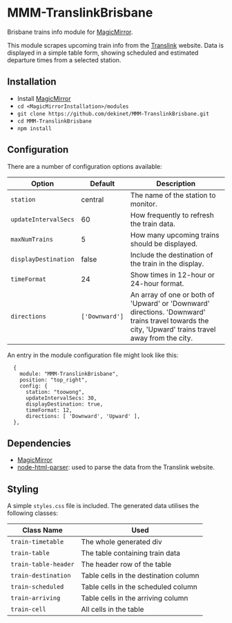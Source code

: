 # MMM-TranslinkBrisbane
Brisbane trains info module for [MagicMirror](https://github.com/MichMich/MagicMirror).

This module scrapes upcoming train info from the [Translink](https://translink.com.au) website. Data is displayed in a simple table form, showing scheduled and estimated departure times from a selected station.

## Installation
* Install [MagicMirror](https://docs.magicmirror.builders/)
* `cd <MagicMirrorInstallation>/modules`
* `git clone https://github.com/dekinet/MMM-TranslinkBrisbane.git`
* `cd MMM-TranslinkBrisbane`
* `npm install`

## Configuration
There are a number of configuration options available:

| Option               | Default          | Description  |
| ---------------------|------------------| -------------|
| `station`            | central          | The name of the station to monitor. |
| `updateIntervalSecs` | 60               | How frequently to refresh the train data. |
| `maxNumTrains`       | 5                | How many upcoming trains should be displayed. |
| `displayDestination` | false            | Include the destination of the train in the display. |
| `timeFormat`         | 24               | Show times in 12-hour or 24-hour format. |
| `directions`         | `['Downward']` | An array of one or both of 'Upward' or 'Downward' directions. 'Downward' trains travel towards the city, 'Upward' trains travel away from the city. |

An entry in the module configuration file might look like this:
```
  {
    module: "MMM-TranslinkBrisbane",
    position: "top_right",
    config: {
      station: "toowong",
      updateIntervalSecs: 30,
      displayDestination: true,
      timeFormat: 12,
      directions: [ 'Downward', 'Upward' ],
  },
```


## Dependencies
* [MagicMirror](https://github.com/MichMich/MagicMirror)
* [node-html-parser](https://www.npmjs.com/package/node-html-parser): used to parse the data from the Translink website.

## Styling
A simple `styles.css` file is included. The generated data utilises the following classes:

| Class Name           | Used |
| ---------------------|------|
| `train-timetable`    | The whole generated div |
| `train-table`        | The table containing train data |
| `train-table-header` | The header row of the table |
| `train-destination`  | Table cells in the destination column |
| `train-scheduled`    | Table cells in the scheduled column |
| `train-arriving`     | Table cells in the arriving column |
| `train-cell`         | All cells in the table |
